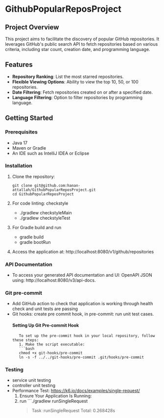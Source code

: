 # GithubPopularReposProject

## Project Overview
This project aims to facilitate the discovery of popular GitHub repositories. It leverages GitHub's public search API to fetch repositories based on various criteria, including star count, creation date, and programming language.

## Features
- **Repository Ranking**: List the most starred repositories.
- **Flexible Viewing Options**: Ability to view the top 10, 50, or 100 repositories.
- **Date Filtering**: Fetch repositories created on or after a specified date.
- **Language Filtering**: Option to filter repositories by programming language.

## Getting Started

### Prerequisites
- Java 17
- Maven or Gradle
- An IDE such as IntelliJ IDEA or Eclipse

### Installation
1. Clone the repository:
   ```shell
   git clone git@github.com:hanan-attallah/GithubPopularReposProject.git
   cd GithubPopularReposProject

2. For code linting: checkstyle
   - ./gradlew checkstyleMain
   - ./gradlew checkstyleTest
   
3. For Gradle build and run
   - gradle build
   - gradle bootRun

4. Access the application at:
    http://localhost:8080/v1/github/repositories

### API Documentation 
- To access your generated API documentation and UI:
  OpenAPI JSON using: http://localhost:8080/v3/api-docs.

### Git pre-commit
- Add GitHub action to check that application is working through health check and unit tests are passing
- Git hooks: create pre commit hook, in pre-commit: run unit test cases.
  #### Setting Up Git Pre-commit Hook
         To set up the pre-commit hook in your local repository, follow these steps:
         1. Make the script executable:
         ```bash
         chmod +x git-hooks/pre-commit
         ln -s -f ../../git-hooks/pre-commit .git/hooks/pre-commit

### Testing
- service unit testing 
- controller unit testing
- Performance Test: https://k6.io/docs/examples/single-request/
  1. Ensure Your Application Is Running:
  2. run ```./gradlew runSingleRequest
      > Task :runSingleRequest
      Total: 0.268428s



